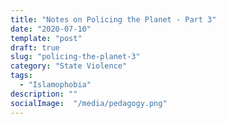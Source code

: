 ```yaml
---
title: "Notes on Policing the Planet - Part 3"
date: "2020-07-10"
template: "post"
draft: true
slug: "policing-the-planet-3"
category: "State Violence"
tags:
  - "Islamophobia"
description: ""
socialImage:  "/media/pedagogy.png"
---
```

